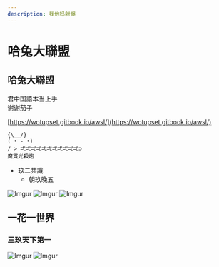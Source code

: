 ```yaml
---
description: 我他妈射爆
---
```


# 哈兔大聯盟

## 哈兔大聯盟

君中国語本当上手  
谢谢茄子

[https://wotupset.gitbook.io/awsl/](https://wotupset.gitbook.io/awsl/)

```text
{\__/}
( • - •)
/ > 弌弌弌弌弌弌弌弌弌弌弌⊃
魔貫光殺炮
```

* 玖二共識
  * 朝玖晚五

![Imgur](https://i.imgur.com/cbFoqg8.jpg) ![Imgur](https://i.imgur.com/7uelaZD.jpg) ![Imgur](https://i.imgur.com/IkejG9u.jpg)

## 一花一世界

### 三玖天下第一

![Imgur](https://i.imgur.com/ABxevyd.jpg) ![Imgur](https://i.imgur.com/PehUPqX.png)

